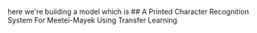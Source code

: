 here we're building a model which is  ## A Printed Character Recognition System For Meetei-Mayek Using Transfer Learning
